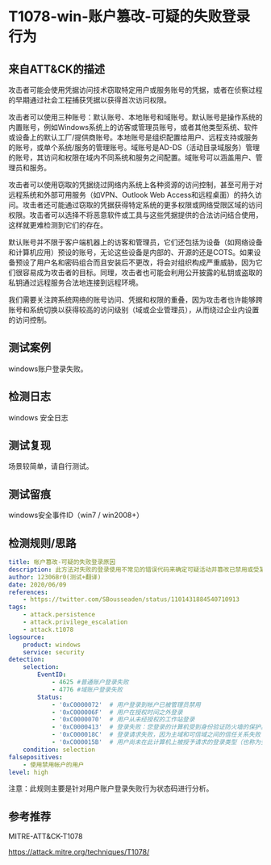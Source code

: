 # T1078-win-账户篡改-可疑的失败登录行为

## 来自ATT&CK的描述

攻击者可能会使用凭据访问技术窃取特定用户或服务账号的凭据，或者在侦察过程的早期通过社会工程捕获凭据以获得首次访问权限。

攻击者可以使用三种账号：默认账号、本地账号和域账号。默认账号是操作系统的内置账号，例如Windows系统上的访客或管理员账号，或者其他类型系统、软件或设备上的默认工厂/提供商账号。本地账号是组织配置给用户、远程支持或服务的账号，或单个系统/服务的管理账号。域账号是AD-DS（活动目录域服务）管理的账号，其访问和权限在域内不同系统和服务之间配置。域账号可以涵盖用户、管理员和服务。

攻击者可以使用窃取的凭据绕过网络内系统上各种资源的访问控制，甚至可用于对远程系统和外部可用服务（如VPN、Outlook Web Access和远程桌面）的持久访问。攻击者还可能通过窃取的凭据获得特定系统的更多权限或网络受限区域的访问权限。攻击者可以选择不将恶意软件或工具与这些凭据提供的合法访问结合使用，这样就更难检测到它们的存在。

默认账号并不限于客户端机器上的访客和管理员，它们还包括为设备（如网络设备和计算机应用）预设的账号，无论这些设备是内部的、开源的还是COTS。如果设备预设了用户名和密码组合而且安装后不更改，将会对组织构成严重威胁，因为它们很容易成为攻击者的目标。同理，攻击者也可能会利用公开披露的私钥或盗取的私钥通过远程服务合法地连接到远程环境。

我们需要关注跨系统网络的账号访问、凭据和权限的重叠，因为攻击者也许能够跨账号和系统切换以获得较高的访问级别（域或企业管理员），从而绕过企业内设置的访问控制。

## 测试案例

windows账户登录失败。

## 检测日志

windows 安全日志

## 测试复现

场景较简单，请自行测试。

## 测试留痕

windows安全事件ID（win7 / win2008+）

## 检测规则/思路

```yml
title: 帐户篡改-可疑的失败登录原因
description: 此方法对失败的登录使用不常见的错误代码来确定可疑活动并篡改已禁用或受某种方式限制的帐户。
author: 12306Br0(测试+翻译)
date: 2020/06/09
references:
    - https://twitter.com/SBousseaden/status/1101431884540710913
tags:
    - attack.persistence
    - attack.privilege_escalation
    - attack.t1078
logsource:
    product: windows
    service: security
detection:
    selection:
        EventID:
            - 4625 #普通账户登录失败
            - 4776 #域账户登录失败
        Status:
            - '0xC0000072'  # 用户登录到帐户已被管理员禁用
            - '0xC000006F'  # 用户在授权时间之外登录
            - '0xC0000070'  # 用户从未经授权的工作站登录
            - '0xC0000413'  # 登录失败：您登录的计算机受到身份验证防火墙的保护。 指定的帐户不允许对计算机进行身份验证
            - '0xC000018C'  # 登录请求失败，因为主域和可信域之间的信任关系失败
            - '0xC000015B'  # 用户尚未在此计算机上被授予请求的登录类型（也称为登录权限）
    condition: selection
falsepositives:
    - 使用禁用帐户的用户
level: high
```

注意：此规则主要是针对用户账户登录失败行为状态码进行分析。

## 参考推荐

MITRE-ATT&CK-T1078

<https://attack.mitre.org/techniques/T1078/>
